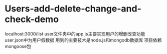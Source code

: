 # Users-add-delete-change-and-check-demo
localhost:3000/list
user文件夹中的app.js主要实现用户的增删改查功能
user.json中为用户假数据
用到的主要技术是node.js和mongodb数据库
项目依赖mongoose包
